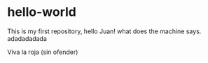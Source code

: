 # hello-world
This is my first repository, hello Juan!
what does the machine says.
adadadadada

Viva la roja (sin ofender)
